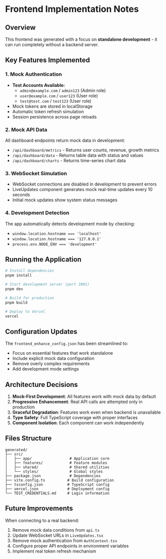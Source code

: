 # Frontend Implementation Notes

## Overview
This frontend was generated with a focus on **standalone development** - it can run completely without a backend server.

## Key Features Implemented

### 1. Mock Authentication
- **Test Accounts Available:**
  - `admin@example.com` / `admin123` (Admin role)
  - `user@example.com` / `user123` (User role)
  - `test@test.com` / `test123` (User role)
- Mock tokens are stored in localStorage
- Automatic token refresh simulation
- Session persistence across page reloads

### 2. Mock API Data
All dashboard endpoints return mock data in development:
- `/api/dashboard/metrics` - Returns user counts, revenue, growth metrics
- `/api/dashboard/data` - Returns table data with status and values
- `/api/dashboard/charts` - Returns time-series chart data

### 3. WebSocket Simulation
- WebSocket connections are disabled in development to prevent errors
- LiveUpdates component generates mock real-time updates every 10 seconds
- Initial mock updates show system status messages

### 4. Development Detection
The app automatically detects development mode by checking:
- `window.location.hostname === 'localhost'`
- `window.location.hostname === '127.0.0.1'`
- `process.env.NODE_ENV === 'development'`

## Running the Application

```bash
# Install dependencies
pnpm install

# Start development server (port 3001)
pnpm dev

# Build for production
pnpm build

# Deploy to Vercel
vercel
```

## Configuration Updates
The `frontend_enhance_config.json` has been streamlined to:
- Focus on essential features that work standalone
- Include explicit mock data configuration
- Remove overly complex requirements
- Add development mode settings

## Architecture Decisions
1. **Mock-First Development**: All features work with mock data by default
2. **Progressive Enhancement**: Real API calls are attempted only in production
3. **Graceful Degradation**: Features work even when backend is unavailable
4. **Type Safety**: Full TypeScript coverage with proper interfaces
5. **Component Isolation**: Each component can work independently

## Files Structure
```
generated/
├── src/
│   ├── app/                 # Application core
│   ├── features/            # Feature modules
│   ├── shared/              # Shared utilities
│   └── styles/              # Global styles
├── package.json             # Dependencies
├── vite.config.ts          # Build configuration
├── tsconfig.json           # TypeScript config
├── vercel.json             # Deployment config
└── TEST_CREDENTIALS.md     # Login information
```

## Future Improvements
When connecting to a real backend:
1. Remove mock data conditions from `api.ts`
2. Update WebSocket URLs in `LiveUpdates.tsx`
3. Remove mock authentication from `AuthContext.tsx`
4. Configure proper API endpoints in environment variables
5. Implement real token refresh mechanism